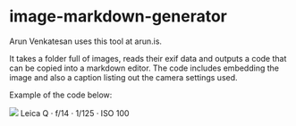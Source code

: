 # image-markdown-generator

Arun Venkatesan uses this tool at arun.is.

It takes a folder full of images, reads their exif data and outputs a code that can be copied into a markdown editor. The code includes embedding the image and also a caption listing out the camera settings used.

Example of the code below:

![](L1040870.jpg) <span class="f5 db tr o-40 nb3">Leica Q · f/14 · 1/125 · ISO
100</span>
